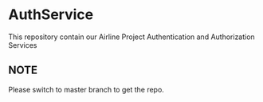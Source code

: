 # AuthService
This repository contain our Airline Project Authentication and Authorization Services
## NOTE
Please switch to master branch to get the repo.
